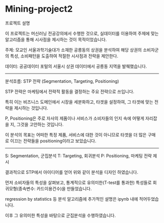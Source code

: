 # Mining-project2

프로젝트 설명

이 프로젝트는 머신러닝 전공강의에서 수행한 것으로, 실데이터를 이용하여 주제에 맞는 알고리즘을 통해 시사점을 제시하는 것이 목적이었습니다.

주제: 모교인 서울과학기술대가 소재한 공릉동의 상권을 분석하여 해당 상권의 소비자군의 특성, 소비패턴을 도출하여 적절한 시사점과 전략을 제안한다.

데이터: 공공데이터 포털의 서울시 상권 데이터에서 공릉동 지역을 발췌했습니다.

__________

분석흐름: STP 전략 (Segmentation, Targeting, Positioning)

STP 전략은 마케팅에서 전략적 활동을 결정하는 주요 전략으로 쓰입니다.

특히 이는 비즈니스 도메인에서 시장을 세분화하고, 타겟을 설정하여, 그 타겟에 맞는 전략을 제시하는 것입니다.

P, Positioning은 주로 자사의 제품이나 서비스가 소비자들의 인지 속에 어떻게 자리잡을 지, 그것을 고안하는 것입니다.

이 분석의 목표는 어떠한 특정 제품, 서비스에 대한 것이 아니므로 타겟을 더 많은 구매로 이끄는 전략들을 positioning이라고 보았습니다.

__________

S: Segmentation, 군집분석
T: Targeting, 회귀분석
P: Positioning, 마케팅 전략 제시

결과적으로 STP에서 아이디어를 얻어 위와 같이 분석을 디자인 하였습니다.

먼저 소비자들의 특성을 살펴보고, 통계적으로 유의미한(T-test를 통과한) 특성들로 회귀모형(종속변수: 카드이용건수)을 만들었습니다. 

regression by statistics 등 분석 알고리즘에 추가적인 설명은 ipynb 내에 적어두었습니다.

이후 그 유의미한 특성을 바탕으로 군집분석을 수행하였습니다.
